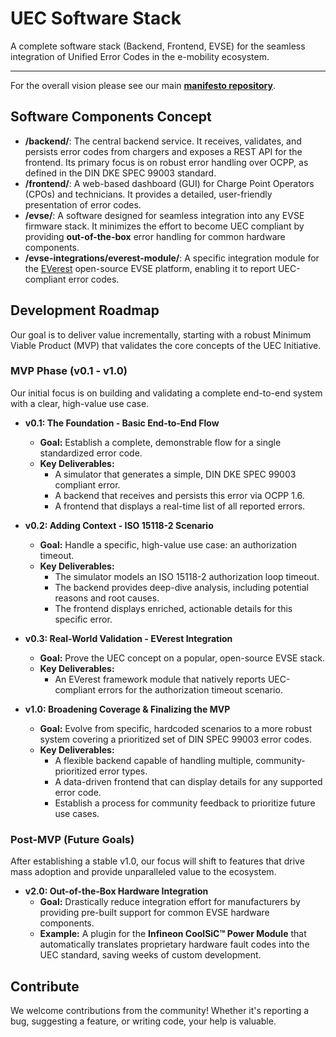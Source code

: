# UEC Software Stack

A complete software stack (Backend, Frontend, EVSE) for the seamless integration of Unified Error Codes in the e-mobility ecosystem.

---

For the overall vision please see our main [**manifesto repository**](https://github.com/unified-error-codes/unified-error-codes).

## Software Components Concept

* **/backend/**: The central backend service. It receives, validates, and persists error codes from chargers and exposes a REST API for the frontend. Its primary focus is on robust error handling over OCPP, as defined in the DIN DKE SPEC 99003 standard.
* **/frontend/**: A web-based dashboard (GUI) for Charge Point Operators (CPOs) and technicians. It provides a detailed, user-friendly presentation of error codes.
* **/evse/**: A software designed for seamless integration into any EVSE firmware stack. It minimizes the effort to become UEC compliant by providing **out-of-the-box** error handling for common hardware components.
* **/evse-integrations/everest-module/**: A specific integration module for the [EVerest](https://github.com/EVerest/EVerest) open-source EVSE platform, enabling it to report UEC-compliant error codes.

## Development Roadmap

Our goal is to deliver value incrementally, starting with a robust Minimum Viable Product (MVP) that validates the core concepts of the UEC Initiative.

### MVP Phase (v0.1 - v1.0)

Our initial focus is on building and validating a complete end-to-end system with a clear, high-value use case.

* **v0.1: The Foundation - Basic End-to-End Flow**
    * **Goal:** Establish a complete, demonstrable flow for a single standardized error code.
    * **Key Deliverables:**
        * A simulator that generates a simple, DIN DKE SPEC 99003 compliant error.
        * A backend that receives and persists this error via OCPP 1.6.
        * A frontend that displays a real-time list of all reported errors.

* **v0.2: Adding Context - ISO 15118-2 Scenario**
    * **Goal:** Handle a specific, high-value use case: an authorization timeout.
    * **Key Deliverables:**
        * The simulator models an ISO 15118-2 authorization loop timeout.
        * The backend provides deep-dive analysis, including potential reasons and root causes.
        * The frontend displays enriched, actionable details for this specific error.

* **v0.3: Real-World Validation - EVerest Integration**
    * **Goal:** Prove the UEC concept on a popular, open-source EVSE stack.
    * **Key Deliverables:**
        * An EVerest framework module that natively reports UEC-compliant errors for the authorization timeout scenario.

* **v1.0: Broadening Coverage & Finalizing the MVP**
    * **Goal:** Evolve from specific, hardcoded scenarios to a more robust system covering a prioritized set of DIN SPEC 99003 error codes.
    * **Key Deliverables:**
        * A flexible backend capable of handling multiple, community-prioritized error types.
        * A data-driven frontend that can display details for any supported error code.
        * Establish a process for community feedback to prioritize future use cases.

### Post-MVP (Future Goals)

After establishing a stable v1.0, our focus will shift to features that drive mass adoption and provide unparalleled value to the ecosystem.

* **v2.0: Out-of-the-Box Hardware Integration**
    * **Goal:** Drastically reduce integration effort for manufacturers by providing pre-built support for common EVSE hardware components.
    * **Example:** A plugin for the **Infineon CoolSiC™ Power Module** that automatically translates proprietary hardware fault codes into the UEC standard, saving weeks of custom development.

## Contribute

We welcome contributions from the community! Whether it's reporting a bug, suggesting a feature, or writing code, your help is valuable.

